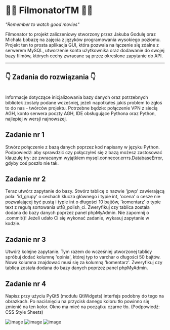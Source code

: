 # 🤜🏻 FilmonatorTM 🤛🏻

*"Remember to watch good movies"*

Filmonator to projekt zaliczeniowy stworzony przez Jakuba Godulę oraz Michała Łobazę na zajęcia z języków programowania wysokiego poziomu. Projekt ten to prosta aplikacja GUI, która pozwala na łączenie się zdalne z serwerem MySQL, utworzenie konta użytkownika oraz dodawanie do swojej bazy filmów, których cechy zwracane są przez określone zapytanie do API. 

--------------------------------------------------------------------------------------------------------------------------------------------------------------------
 
## 👇 Zadania do rozwiązania 👇 
<br>
Informacje dotyczące inicjalizowania bazy danych oraz potrzebnych bibliotek zostały podane wcześniej, jeżeli napotkałeś jakiś problem to zgłoś to do nas - twórców projektu.
Potrzebne będzie: połączenie VPN z siecią AGH, konto serwera poczty AGH, IDE obsługujące Pythona oraz Python, najlepiej w wersji najnowszej.

## Zadanie nr 1
Stwórz połączenie z bazą danych poprzez kod napisany w języku Python. 
<br>
Podpowiedź: aby sprawdzić czy połączyłeś się z bazą możesz zastosować klauzulę try: ze zwracanym wyjątkiem mysql.connecor.errrs.DatabaseError, gdyby coś poszło nie tak.
## Zadanie nr 2
Teraz utwórz zapytanie do bazy. Stwórz tablicę o nazwie 'jpwp' zawierającą pola: 'id_grupy' o cechach klucza głównego i typie int,  'ocena' o cesze nie pozwalającej być pustą i typie int o długości 10 bajtów, 'komentarz' o typie text z regułą sortowania utf8_polish_ci. Zweryfikuj czy tablica została dodana do bazy danych poprzez panel phpMyAdmin. Nie zapomnij o .commit()! Jeżeli udało Ci się wykonać zadanie, wykasuj zapytanie w kodzie.
## Zadanie nr 3
Utwórz kolejne zapytanie. Tym razem do wcześniej utworzonej tablicy spróbuj dodać kolumnę 'opinia', której typ to varchar o długości 50 bajtów. Nowa kolumna znajdować musi się za kolumną 'komentarz'. Zweryfikuj czy tablica została dodana do bazy danych poprzez panel phpMyAdmin.
## Zadanie nr 4
Napisz przy użyciu PyQt5 (modułu QtWidgets) interfejs podobny do tego na obrazkach. Po naciśnięciu na przycisk danego koloru tło powinno się zmienić na ten kolor. Okno ma mieć na początku czarne tło. 
(Podpowiedź: CSS Style Sheets)

![image](https://github.com/Mibazach/Projekt_JPWP_v2/assets/115176038/785bcc66-97fc-47df-8827-4bb7a6abf781)
![image](https://github.com/Mibazach/Projekt_JPWP_v2/assets/115176038/1770a3ee-0548-4707-9beb-f45fee58935a)
![image](https://github.com/Mibazach/Projekt_JPWP_v2/assets/115176038/6fef3362-89b5-4718-b6dd-a01ae92501a3)
